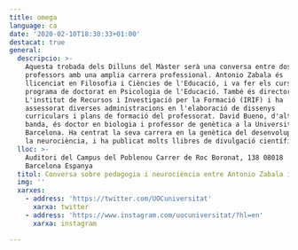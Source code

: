```yaml
---
title: omega
language: ca
date: '2020-02-10T18:30:33+01:00'
destacat: true
general:
  descripcio: >-
    Aquesta trobada dels Dilluns del Màster serà una conversa entre dos
    professors amb una amplia carrera professional. Antonio Zabala és
    llicenciat en Filosofia i Ciències de l'Educació, i va fer els cursos del
    programa de doctorat en Psicologia de l'Educació. També és director de
    L'institut de Recursos i Investigació per la Formació (IRIF) i ha
    assessorat diverses administracions en l'elaboració de dissenys
    curriculars i plans de formació del professorat. David Bueno, d'altra
    banda, és doctor en biologia i professor de genètica a la Universitat de
    Barcelona. Ha centrat la seva carrera en la genètica del desenvolupament i
    la neurociència, i ha publicat molts llibres de divulgació científica.
  lloc: >-
    Auditori del Campus del Poblenou Carrer de Roc Boronat, 138 08018
    Barcelona Espanya
  titol: Conversa sobre pedagogia i neurociència entre Antonio Zabala i David Bueno - 10/02/20 (ca)
  img: ''
  xarxes:
    - address: 'https://twitter.com/UOCuniversitat'
      xarxa: twitter
    - address: 'https://www.instagram.com/uocuniversitat/?hl=en'
      xarxa: instagram

---
```


